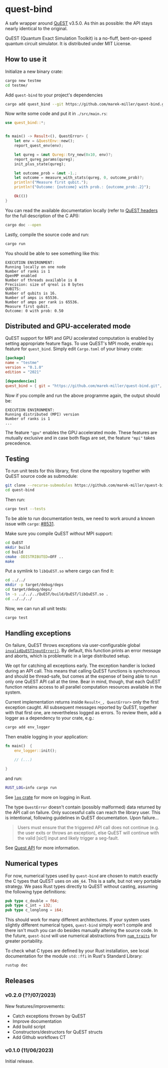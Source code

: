 # quest-bind

A safe wrapper around [QuEST](https://github.com/QuEST-Kit/QuEST/) v3.5.0. As
thin as possible: the API stays nearly identical to the original.

QuEST (Quantum Exact Simulation Toolkit) is a no-fluff, bent-on-speed quantum
circuit simulator. It is distributed under MIT License.

## How to use it

Initialize a new binary crate:

```sh
cargo new testme
cd testme/
```

Add `quest-bind` to your project's dependencies

```sh
cargo add quest_bind --git https://github.com/marek-miller/quest-bind.git
```

Now write some code and put it in `./src/main.rs`:

```rust
use quest_bind::*;


fn main() -> Result<(), QuestError> {
    let env = &QuestEnv::new();
    report_quest_env(env);

    let qureg = &mut Qureg::try_new(0x10, env)?;
    report_qureg_params(qureg);
    init_plus_state(qureg);

    let outcome_prob = &mut -1.;
    let outcome = measure_with_stats(qureg, 0, outcome_prob)?;
    println!("Measure first qubit.");
    println!("Outcome: {outcome} with prob.: {outcome_prob:.2}");

    Ok(())
}
```

You can read the available documentation locally (refer to
[QuEST headers](https://github.com/QuEST-Kit/QuEST/blob/v3.5.0/QuEST/include/QuEST.h)
for the full description of the C API):

```sh
cargo doc --open
```

Lastly, compile the source code and run:

```sh
cargo run
```

You should be able to see something like this:

```text
EXECUTION ENVIRONMENT:
Running locally on one node
Number of ranks is 1
OpenMP enabled
Number of threads available is 8
Precision: size of qreal is 8 bytes
QUBITS:
Number of qubits is 16.
Number of amps is 65536.
Number of amps per rank is 65536.
Measure first qubit.
Outcome: 0 with prob: 0.50
```

## Distributed and GPU-accelerated mode

QuEST support for MPI and GPU accelerated computation is enabled by setting
appropriate feature flags. To use QuEST's MPI mode, enable `mpi` feature for
`quest_bind`. Simply edit `Cargo.toml` of your binary crate:

```toml
[package]
name = "testme"
version = "0.1.0"
edition = "2021"

[dependencies]
quest_bind = { git = "https://github.com/marek-miller/quest-bind.git", features = ["mpi",] }
```

Now if you compile and run the above programme again, the output should be:

```text
EXECUTION ENVIRONMENT:
Running distributed (MPI) version
Number of ranks is 1
...
```

The feature `"gpu"` enables the GPU accelerated mode. These features are
mutually exclusive and in case both flags are set, the feature `"mpi"` takes
precedence.

## Testing

To run unit tests for this library, first clone the repository together with
QuEST source code as submodule:

```sh
git clone --recurse-submodules https://github.com/marek-miller/quest-bind.git
cd quest-bind
```

Then run:

```sh
cargo test --tests
```

To be able to run documentation tests, we need to work around a known issue with
`cargo`: [#8531](https://github.com/rust-lang/cargo/issues/8531).

Make sure you compile QuEST _without_ MPI support:

```sh
cd QuEST
mkdir build
cd build
cmake -DDISTRIBUTED=OFF ..
make
```

Put a symlink to `libQuEST.so` where cargo can find it:

```sh
cd ../../
mkdir -p target/debug/deps
cd target/debug/deps/
ln -s ../../../QuEST/build/QuEST/libQuEST.so .
cd ../../../
```

Now, we can run all unit tests:

```sh
cargo test
```

## Handling exceptions

On failure, QuEST throws exceptions via user-configurable global
[`invalidQuESTInputError()`](https://quest-kit.github.io/QuEST/group__debug.html#ga51a64b05d31ef9bcf6a63ce26c0092db).
By default, this function prints an error message and aborts, which is
problematic in a large distributed setup.

We opt for catching all exceptions early. The exception handler is locked during
an API call. This means that calling QuEST functions is synchronous and should
be thread-safe, but comes at the expense of being able to run only one QuEST API
call at the time. Bear in mind, though, that each QuEST function retains access
to all parallel computation resources available in the system.

Current implementation returns inside `Result<_, QuestError>` only the first
exception caught. All subsequent messages reported by QuEST, together with that
first one, are nevertheless logged as errors. To review them, add a logger as a
dependency to your crate, e.g.:

```sh
cargo add env_logger
```

Then enable logging in your application:

```rust
fn main()  {
    env_logger::init();

    // (...)

}
```

and run:

```sh
RUST_LOG=info cargo run
```

See [`log` crate](https://docs.rs/log/latest/log/) for more on logging in Rust.

The type `QuestError` doesn't contain (possibly malformed) data returned by the
API call on failure. Only successful calls can reach the library user. This is
intentional, following guidelines in QuEST documentation. Upon failure...

> Users must ensure that the triggered API call does not continue (e.g. the user
> exits or throws an exception), else QuEST will continue with the valid [sic!]
> input and likely trigger a seg-fault.

See
[Quest API](https://quest-kit.github.io/QuEST/group__debug.html#ga51a64b05d31ef9bcf6a63ce26c0092db)
for more information.

## Numerical types

For now, numerical types used by `quest-bind` are chosen to match exactly the C
types that QuEST uses on `x86_64`. This is a safe, but not very portable
strategy. We pass Rust types directly to QuEST without casting, assuming the
following type definitions:

```rust
pub type c_double = f64;
pub type c_int = i32;
pub type c_longlong = i64;
```

This should work for many different architectures. If your system uses slightly
different numerical types, `quest-bind` simply won't compile and there isn't
much you can do besides manually altering the source code. In the future,
`quest-bind` will use numerical abstractions from
[`num_traits`](https://docs.rs/num-traits/latest/num_traits/) for greater
portability.

To check what C types are defined by your Rust installation, see local
documentation for the module `std::ffi` in Rust's Standard Library:

```sh
rustup doc
```

## Releases

### v0.2.0 (??/07/2023)

New features/improvements:

- Catch exceptions thrown by QuEST
- Improve documentation
- Add build script
- Constructors/destructors for QuEST structs
- Add Github workflows CT

### v0.1.0 (11/06/2023)

Initial release.
